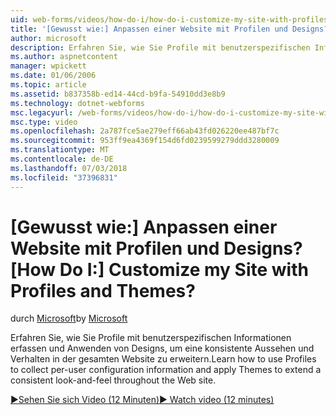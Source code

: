 ```yaml
---
uid: web-forms/videos/how-do-i/how-do-i-customize-my-site-with-profiles-and-themes
title: '[Gewusst wie:] Anpassen einer Website mit Profilen und Designs? | Microsoft-Dokumentation'
author: microsoft
description: Erfahren Sie, wie Sie Profile mit benutzerspezifischen Informationen erfassen und Anwenden von Designs, um eine konsistente Aussehen und Verhalten in der gesamten Website zu erweitern.
ms.author: aspnetcontent
manager: wpickett
ms.date: 01/06/2006
ms.topic: article
ms.assetid: b837358b-ed14-44cd-b9fa-54910dd3e8b9
ms.technology: dotnet-webforms
msc.legacyurl: /web-forms/videos/how-do-i/how-do-i-customize-my-site-with-profiles-and-themes
msc.type: video
ms.openlocfilehash: 2a787fce5ae279eff66ab43fd026220ee487bf7c
ms.sourcegitcommit: 953ff9ea4369f154d6fd0239599279ddd3280009
ms.translationtype: MT
ms.contentlocale: de-DE
ms.lasthandoff: 07/03/2018
ms.locfileid: "37396831"
---
```

<a name="how-do-i-customize-my-site-with-profiles-and-themes"></a><span data-ttu-id="a2092-104">[Gewusst wie:] Anpassen einer Website mit Profilen und Designs?</span><span class="sxs-lookup"><span data-stu-id="a2092-104">[How Do I:] Customize my Site with Profiles and Themes?</span></span>
====================
<span data-ttu-id="a2092-105">durch [Microsoft](https://github.com/microsoft)</span><span class="sxs-lookup"><span data-stu-id="a2092-105">by [Microsoft](https://github.com/microsoft)</span></span>

<span data-ttu-id="a2092-106">Erfahren Sie, wie Sie Profile mit benutzerspezifischen Informationen erfassen und Anwenden von Designs, um eine konsistente Aussehen und Verhalten in der gesamten Website zu erweitern.</span><span class="sxs-lookup"><span data-stu-id="a2092-106">Learn how to use Profiles to collect per-user configuration information and apply Themes to extend a consistent look-and-feel throughout the Web site.</span></span>

[<span data-ttu-id="a2092-107">&#9654;Sehen Sie sich Video (12 Minuten)</span><span class="sxs-lookup"><span data-stu-id="a2092-107">&#9654; Watch video (12 minutes)</span></span>](https://channel9.msdn.com/Blogs/ASP-NET-Site-Videos/how-do-i-customize-my-site-with-profiles-and-themes)
